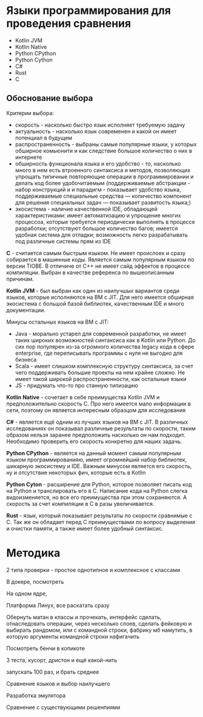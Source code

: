# Языки программирования для проведения сравнения

- Kotlin JVM
- Kotlin Native
- Python CPython
- Python Cython
- C#
- Rust
- C

## Обоснование выбора

Критерии выбора:

- скорость - насколько быстро язык исполняет требуемую задачу
- актуальность - насколько язык современен и какой он имеет потенциал в будущем
- распространенность - выбраны самые популярные языки, у которых обширное комьюнити и как следствие большое количество о них в интернете
- обширность функционала языка и его удобство - то, насколько много в нем есть втроенного синтаксиса и методов, позволяющих упрощать типичные повторяющие операции в программировании и делать код более удобочитаемым (поддерживаемые абстракции - набор конструкций и и парадигм - показывает удобство языка, поддерживаемые специальные средства — количество компонент для решения специальных задач — показывает развитость языка;)
- экосистема - наличие качественной IDE, обладающей характеристиками: имеет автоматизацию и упрощение многих процессоа, которые требуется периодически выполнять в процессе разработки; отсутствуют большое количество багов; имеется удобная система для отладки; возможность легко разрабатывать под различные системы прям из IDE

**С** - считается самым быстрым языком. Не имеет проислоек и сразу собирается в машинные коды. Является самым популярным языком по версии TIOBE. В отличиче от С++ не имеет сайд эффектов в процессе компиляции. Выбран в качестве референса по вышеописанным причинам.

**Kotlin JVM** - был выбран как один из наилучшых вариантов среди языков, которые исполняются на ВМ с JIT. Для него имеется обширная экосистема с большой базой библиотек, качественным IDE и много документации.

Минусы остальных языков на ВМ с JIT:

- Java - морально устарел для современной разработки, не имеет таких широких возможностей синтаксиса как в Kotlin или Python. До сих пор популярен из-за огромного количества legacy кода в сфере enterprise, где переписывать программы с нуля не выгодно для бизнеса
- Scala - имеет слишком комплексную структуру синтаксиса, за счет чего поддерживать большие проекты на нем крайне сложно. Не имеет такой широкой распространенности, как остальные языки
- JS - придумать что-то про станную типизацию

**Kotlin Native** - сочетает в себе преимущества Kotlin JVM и предположительно скорость С. Про него имеется мало информации в сети, поэтому он является интересным образцом для исследования

**C#** - является ещё одним из лучших языков на ВМ с JIT. В различных исследованиях он показывал различные результаты по скорости, таким образом нельзя заранее предположить насколько он нам подходит. Необходимо проверить его скорость конкретно для наших задачь.

**Python CPython** - является на данный момент самым популярным языком программированияю, имеет огромнейший набор библиотек, шикарную экосистему и IDE. Важным минусом является его скорость, ну и отсутствие некоторых фич, которые есть в Kotlin

**Python Cyton** - расширение для Python, которое позволяет писать код на Python и транслировать его в C. Написание кода на Python слегка видоизменяется, но все его преимущества при этом сохраняются. А скорость за счет компиляции в C в разы увеличивается.

**Rust** - язык, который показывает результаты по скорости сравнимые с C. Так же он обладает перед C преимуществами по вопросу выделения и очистки памяти, а также имеет более удобный синтаксис. 

# Методика

2 типа проверки - простое однотипное и комплексное с классами

В докере, посмотреть

На одном ядре, 

Платформа Линух, все раскатать сразу

Обернуть матан в классы и прочекать, интерфейс сделать, отнаследовать операции, через несколько слоев, сделать фейковую и выбирать рандомом, или с командной строки, фабрику мб намутить, в которую аргументы командной строки нафигачить

Посмотреть бенчи в копикоте

3 теста, кусорт, дристон и ещё какой-нить

запускать 100 раз, и брать среднее





Сравнение языков и выбор наилучшего

Разработка эмулятора

Сравнение с существующими решенпиями